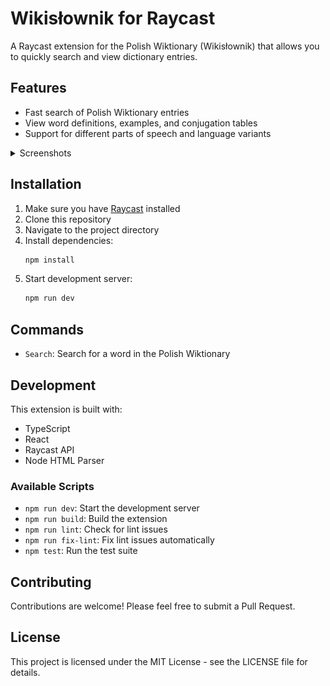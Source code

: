 # Wikisłownik for Raycast

A Raycast extension for the Polish Wiktionary (Wikisłownik) that allows you to quickly search and view dictionary entries.

## Features

- Fast search of Polish Wiktionary entries
- View word definitions, examples, and conjugation tables
- Support for different parts of speech and language variants

<details>
<summary>Screenshots</summary>

![Search](./screenshots/02.png)
![Word Details Screen](./screenshots/01.png)
![Conjugation Table - noun](./screenshots/03.png)
![Conjugation Table - adj](./screenshots/04.png)
![Definitions](./screenshots/05.png)
</details>

## Installation

1. Make sure you have [Raycast](https://raycast.com/) installed
2. Clone this repository
3. Navigate to the project directory
4. Install dependencies:
   ```bash
   npm install
   ```
5. Start development server:
   ```bash
   npm run dev
   ```

## Commands

- `Search`: Search for a word in the Polish Wiktionary

## Development

This extension is built with:
- TypeScript
- React
- Raycast API
- Node HTML Parser

### Available Scripts

- `npm run dev`: Start the development server
- `npm run build`: Build the extension
- `npm run lint`: Check for lint issues
- `npm run fix-lint`: Fix lint issues automatically
- `npm test`: Run the test suite

## Contributing

Contributions are welcome! Please feel free to submit a Pull Request.

## License

This project is licensed under the MIT License - see the LICENSE file for details.